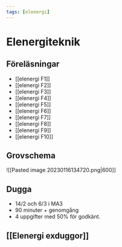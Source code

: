 ```yaml
---
tags: [elenergi]
---
```

# Elenergiteknik

## Föreläsningar
- [[elenergi F1]]
- [[elenergi F2]]
- [[elenergi F3]]
- [[elenergi F4]]
- [[elenergi F5]]
- [[elenergi F6]]
- [[elenergi F7]]
- [[elenergi F8]]
- [[elenergi F9]]
- [[elenergi F10]]

## Grovschema
![[Pasted image 20230116134720.png|600]]

## Dugga
- 14/2 och 6/3 i MA3
- 90 minuter + genomgång
- 4 uppgifter med 50% för godkänt.

## [[Elenergi exduggor]]
